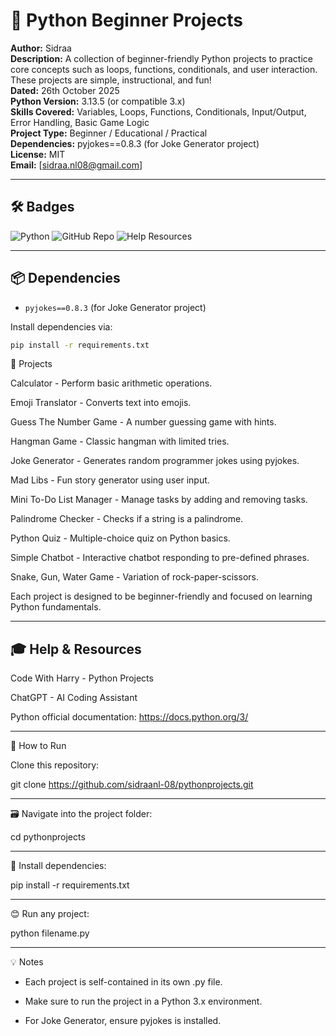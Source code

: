# 🐍 Python Beginner Projects

**Author:** Sidraa  
**Description:** A collection of beginner-friendly Python projects to practice core concepts such as loops, functions, conditionals, and user interaction. These projects are simple, instructional, and fun!  
**Dated:** 26th October 2025  
**Python Version:** 3.13.5 (or compatible 3.x)  
**Skills Covered:** Variables, Loops, Functions, Conditionals, Input/Output, Error Handling, Basic Game Logic  
**Project Type:** Beginner / Educational / Practical  
**Dependencies:** pyjokes==0.8.3 (for Joke Generator project)  
**License:** MIT  
**Email:** [sidraa.nl08@gmail.com]  


---

## 🛠 Badges

![Python](https://img.shields.io/badge/Python-3.13.5-blue)
![GitHub Repo](https://img.shields.io/badge/GitHub-Projects-green)
![Help Resources](https://img.shields.io/badge/Help-YouTube%20%7C%20ChatGPT-orange)

---

## 📦 Dependencies

- `pyjokes==0.8.3` (for Joke Generator project)

Install dependencies via:

```bash
pip install -r requirements.txt

```

📝 Projects

Calculator - Perform basic arithmetic operations.

Emoji Translator - Converts text into emojis.

Guess The Number Game - A number guessing game with hints.

Hangman Game - Classic hangman with limited tries.

Joke Generator - Generates random programmer jokes using pyjokes.

Mad Libs - Fun story generator using user input.

Mini To-Do List Manager - Manage tasks by adding and removing tasks.

Palindrome Checker - Checks if a string is a palindrome.

Python Quiz - Multiple-choice quiz on Python basics.

Simple Chatbot - Interactive chatbot responding to pre-defined phrases.

Snake, Gun, Water Game - Variation of rock-paper-scissors.

Each project is designed to be beginner-friendly and focused on learning Python fundamentals.

---

## 🎓 Help & Resources

Code With Harry - Python Projects

ChatGPT - AI Coding Assistant

Python official documentation: https://docs.python.org/3/

---

🚀 How to Run

Clone this repository:

git clone https://github.com/sidraanl-08/pythonprojects.git

---

🗃️ Navigate into the project folder:

cd pythonprojects

---

💭 Install dependencies:

pip install -r requirements.txt

---

😊 Run any project:

python filename.py

---

💡 Notes

- Each project is self-contained in its own .py file.

- Make sure to run the project in a Python 3.x environment.

- For Joke Generator, ensure pyjokes is installed.
